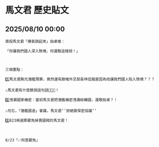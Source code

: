 # 馬文君 歷史貼文

## 2025/08/10 00:00

```text
南投馬文君「爆氣跳起來」拍桌嗆：

「你讓我們國人深入險境，你還敢這樣說！」



三個重點：

1️⃣馬文君刪光潛艦預算，竟然還有臉嗆外交部長林佳龍是因為他讓我們國人陷入險境？？？

⚠️馬文君有什麼臉說這句話💢💢💢！

2️⃣洩漏國家機密：當初馬文君把潛艦機密洩漏給韓國，還敢拍桌？！

⚠️勿忘，「潛艦國造」會議，馬文君‘’拒絕簽保密協議‘’

3️⃣823用選票罷免掉賣國賊的馬文君！



8/23「✅同意罷免」
